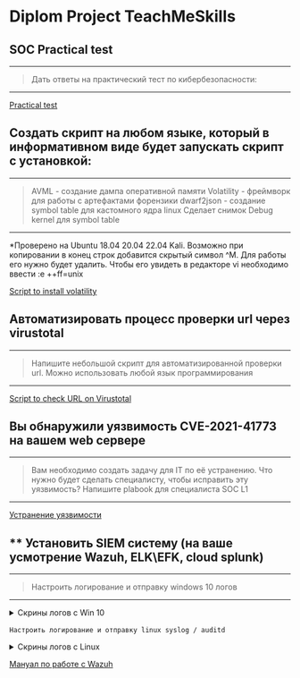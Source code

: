 # **Diplom Project TeachMeSkills**


## SOC Practical test 
___
>    Дать ответы на практический тест по кибербезопасности:
___

[Practical test](/Practical%20test/Diplom.docx)

## Создать скрипт на любом языке, который в информативном виде будет запускать скрипт с установкой:
___
>   AVML - создание дампа оперативной памяти
>    Volatility - фреймворк для работы с артефактами форензики
>    dwarf2json - создание symbol table для кастомного ядра linux
>    Сделает снимок Debug kernel для symbol table
___

*Проверено на Ubuntu 18.04 20.04 22.04 Kali. Возможно при копировании в конец строк добавится скрытый символ ^M. Для работы его нужно будет удалить. Чтобы его увидеть в редакторе vi необходимо ввести :e ++ff=unix

[Script to install volatility](/Script%20install%20volatility/ubuntu)

## Автоматизировать процесс проверки url через virustotal
___
>  Напишите небольшой скрипт для автоматизированной проверки url. Можно использовать любой язык программирования
___

[Script to check URL on Virustotal](/Script%20to%20check%20URL%20on%20Virustotal/Virustotal.py)

## Вы обнаружили уязвимость CVE-2021-41773 на вашем web сервере
___
>    Вам необходимо создать задачу для IT по её устранению. Что нужно будет сделать специалисту, чтобы исправить эту уязвимость? Напишите plabook для специалиста SOC L1
___
[Устранение уязвимости](/Playbook/Playbook%20по%20устранению%20уязвимости%20CVE.docx)


## ** Установить SIEM систему (на ваше усмотрение Wazuh, ELK\EFK, cloud splunk)
___
> Настроить логирование и отправку windows 10 логов
___

<details><summary>Скрины логов с Win 10</summary>

![win10_1](/Wazuh/wazuh_win10_1.png)

![win10_2](/Wazuh/wazuh_win10_2.png)

![win10_3](/Wazuh/wazuh_win10_3.png)

</details>


    Настроить логирование и отправку linux syslog / auditd

<details><summary>Скрины логов с Linux</summary>

![linux_1](/Wazuh/wazuh_kali_1.png)

![linux_2](/Wazuh/wazuh_kali_2.png)

![linux_3](/Wazuh/wazuh_kali_3.png)

</details>

[Мануал по работе с Wazuh](/Wazuh/siem.7z)